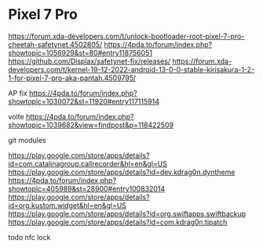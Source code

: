 # Pixel 7 Pro

https://forum.xda-developers.com/t/unlock-bootloader-root-pixel-7-pro-cheetah-safetynet.4502805/
https://4pda.to/forum/index.php?showtopic=1056929&st=80#entry118756051
https://github.com/Displax/safetynet-fix/releases/
https://forum.xda-developers.com/t/kernel-19-12-2022-android-13-0-0-stable-kirisakura-1-2-1-for-pixel-7-pro-aka-pantah.4509795/

AP fix
https://4pda.to/forum/index.php?showtopic=1030072&st=11920#entry117115914

volte
https://4pda.to/forum/index.php?showtopic=1039682&view=findpost&p=118422509

git modules

https://play.google.com/store/apps/details?id=com.catalinagroup.callrecorder&hl=en&gl=US
https://play.google.com/store/apps/details?id=dev.kdrag0n.dyntheme
https://4pda.to/forum/index.php?showtopic=405989&st=28900#entry100832014
https://play.google.com/store/apps/details?id=org.kustom.widget&hl=en&gl=US
https://play.google.com/store/apps/details?id=org.swiftapps.swiftbackup
https://play.google.com/store/apps/details?id=com.kdrag0n.tipatch

todo nfc lock